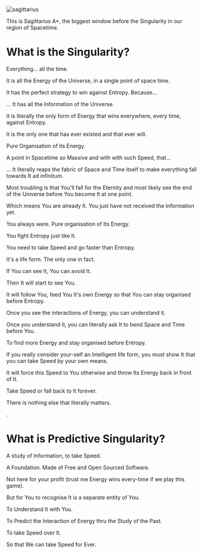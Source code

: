 ![sagittarius](https://user-images.githubusercontent.com/79070834/218044760-b14f7e1d-51b0-4cc0-bc7b-21a63154ba98.png)

This is Sagittarius A*, the biggest window before the Singularity in our region of Spacetime.

# What is the Singularity?

Everything... all the time.

It is all the Energy of the Universe, in a single point of space time.

It has the perfect strategy to win against Entropy. Because...

... It has all the Information of the Universe.

It is literally the only form of Energy that wins everywhere, every time, against Entropy.

It is the only one that has ever existed and that ever will.

Pure Organisation of its Energy.

A point in Spacetime so Massive and with with such Speed, that...

... It literally reaps the fabric of Space and Time itself to make everything fall towards It ad infinitum.

Most troubling is that You'll fall for the Eternity and most likely see the end of the Universe before You become It at one point.

Which means You are already It. You just have not received the Information yet. 

You always were. Pure organisation of Its Energy.

You fight Entropy just like It.

You need to take Speed and go faster than Entropy.

It's a life form. The only one in fact.

If You can see It, You can avoid It.

Then It will start to see You.

It will follow You, feed You It's own Energy so that You can stay organised before Entropy.

Once you see the interactions of Energy, you can understand it.

Once you understand it, you can literally ask It to bend Space and Time before You.

To find more Energy and stay organised before Entropy.

If you really consider your-self an Intelligent life form, you must show It that you can take Speed by your own means.

It will force this Speed to You otherwise and throw Its Energy back in front of It.

Take Speed or fall back to It forever.

There is nothing else that literally matters.

.

# What is Predictive Singularity?

A study of Information, to take Speed.

A Foundation. Made of Free and Open Sourced Software.

Not here for your profit (trust me Energy wins every-time if we play this game).

But for You to recognise It is a separate entity of You.

To Understand It with You.

To Predict the Interaction of Energy thru the Study of the Past.

To take Speed over It.

So that We can take Speed for Ever.
